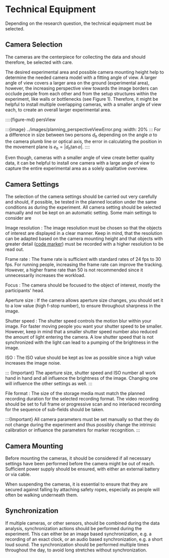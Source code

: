 # Technical Equipment
Depending on the research question, the technical equipment must be selected.

## Camera Selection
The cameras are the centerpiece for collecting the data and should therefore,
be selected with care. 

The desired experimental area and possible camera mounting height help to 
determine the needed camera model with a fitting angle of view. A larger 
angle of view covers a larger area on the ground (experimental area), 
however, the increasing perspective view towards the image borders can occlude 
people from each other and from the setup structures within the experiment, like
walls or bottlenecks (see Figure 1). Therefore, it might be helpful to install 
multiple overlapping cameras, with a smaller angle of view each, to create an 
overall larger experimental area.

::::{figure-md} persView

:::{image} ../images/planning_perspectiveViewError.png
:width: 20%
:::
For a difference in size between two persons $d_h$ depending on the angle
$\alpha$ to the camera plumb line or optical axis, the error in calculating the
position in the movement plane is $e_h = |d_h\tan\alpha|$.
::::

Even though, cameras with a smaller angle of view create better quality data,
it can be helpful to install one camera with a large angle of view to 
capture the entire experimental area as a solely qualitative overview.



## Camera Settings
The selection of the camera settings should be carried out very carefully and 
should, if possible, be tested in the planned location under the same 
conditions as during the experiment. All camera setting should be selected 
manually and not be kept on an automatic setting.
Some main settings to consider are

Image resolution
: The image resolution must be chosen so that the objects of interest are 
displayed in a clear manner. Keep in mind, that the resolution can be 
adapted based on the camera mounting height and that objects with greater 
detail ([code marker](/recognition/aruco.md)) must be recorded with a higher 
resolution to be read out.

Frame rate
: The frame rate is sufficient with standard rates of 24 fps to 30 fps. For 
running people, increasing the frame rate can improve the tracking. However, 
a higher frame rate than 50 is not recommended since it unnecessarily increases 
the workload.

Focus
: The camera should be focused to the object of interest, mostly the 
participants' head.

Aperture size
: If the camera allows aperture size changes, you should set it to a low 
value (high f-stop number), to ensure throughout sharpness in the image.

Shutter speed
: The shutter speed controls the motion blur within your image. For faster 
moving people you want your shutter speed to be smaller. However, keep in 
mind that a smaller shutter speed number also reduced the amount of light 
entering the camera. A low shutter speed that is not synchronized with the 
light can lead to a pumping of the brightness in the image. 

ISO
: The ISO value should be kept as low as possible since a high value 
increases the image noise.

::: {Important}
The aperture size, shutter speed and ISO number all work hand in hand and all
influence the brightness of the image. Changing one will influence the other 
settings as well.
:::

File format
: The size of the storage media must match the
planned recording duration for the selected recording format. The video
recording should be set to full frame or progressive scan and no interlaced 
recording for the sequence of sub-fields should be taken.

:::{Important}
All camera parameters must be set manually so that they do not change during
the experiment and thus possibly change the intrinsic calibration or influence
the parameters for marker recognition.
:::

## Camera Mounting
Before mounting the cameras, it should be considered if all necessary 
settings have been performed before the camera might be out of reach.
Sufficient power supply should be ensured, with either an external battery 
or via cable.

When suspending the cameras, it is essential to ensure that they are secured
against falling by attaching safety ropes, especially as people will often
be walking underneath them.

## Synchronization
If multiple cameras, or other sensors, should be combined during the data 
analysis, synchronization actions should be performed during the experiment.
This can either be an image based synchronization, e.g. a recording of an 
exact clock, or an audio based synchronization, e.g. a short loud sound.
The synchronization should be performed multiple times throughout the day, 
to avoid long stretches without synchronization.
